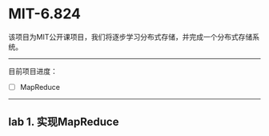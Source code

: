 # MIT-6.824
该项目为MIT公开课项目，我们将逐步学习分布式存储，并完成一个分布式存储系统。

***

目前项目进度：
- [ ] MapReduce

***
## lab 1. 实现MapReduce
